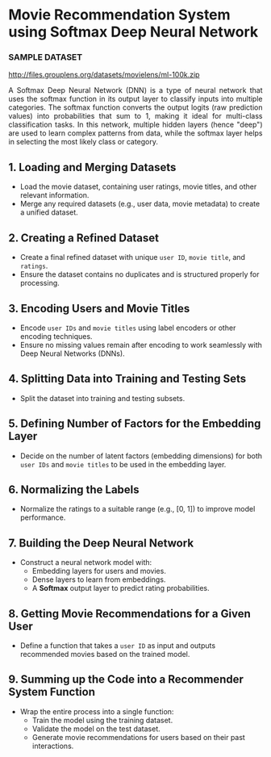 # Movie Recommendation System using Softmax Deep Neural Network
 ### SAMPLE DATASET
 http://files.grouplens.org/datasets/movielens/ml-100k.zip
 
<p align="justify">
A Softmax Deep Neural Network (DNN) is a type of neural network that uses the softmax function in its output layer to classify inputs into multiple categories. The softmax function converts the output logits (raw prediction values) into probabilities that sum to 1, making it ideal for multi-class classification tasks. In this network, multiple hidden layers (hence "deep") are used to learn complex patterns from data, while the softmax layer helps in selecting the most likely class or category.
</p>

## 1. Loading and Merging Datasets
- Load the movie dataset, containing user ratings, movie titles, and other relevant information.
- Merge any required datasets (e.g., user data, movie metadata) to create a unified dataset.

## 2. Creating a Refined Dataset
- Create a final refined dataset with unique `user ID`, `movie title`, and `ratings`.
- Ensure the dataset contains no duplicates and is structured properly for processing.

## 3. Encoding Users and Movie Titles
- Encode `user IDs` and `movie titles` using label encoders or other encoding techniques.
- Ensure no missing values remain after encoding to work seamlessly with Deep Neural Networks (DNNs).

## 4. Splitting Data into Training and Testing Sets
- Split the dataset into training and testing subsets.

## 5. Defining Number of Factors for the Embedding Layer
- Decide on the number of latent factors (embedding dimensions) for both `user IDs` and `movie titles` to be used in the embedding layer.

## 6. Normalizing the Labels
- Normalize the ratings to a suitable range (e.g., [0, 1]) to improve model performance.

## 7. Building the Deep Neural Network
- Construct a neural network model with:
  - Embedding layers for users and movies.
  - Dense layers to learn from embeddings.
  - A **Softmax** output layer to predict rating probabilities.

## 8. Getting Movie Recommendations for a Given User
- Define a function that takes a `user ID` as input and outputs recommended movies based on the trained model.

## 9. Summing up the Code into a Recommender System Function
- Wrap the entire process into a single function:
  - Train the model using the training dataset.
  - Validate the model on the test dataset.
  - Generate movie recommendations for users based on their past interactions.

